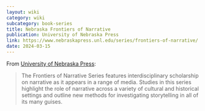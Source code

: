 ```yaml
---
layout: wiki
category: wiki
subcategory: book-series
title: Nebraska Frontiers of Narrative
publication: University of Nebraska Press
link: https://www.nebraskapress.unl.edu/series/frontiers-of-narrative/
date: 2024-03-15
---
```


From [University of Nebraska Press](https://www.nebraskapress.unl.edu/search-results-grid/?series=une5-frontiers-of-narrative):

> The Frontiers of Narrative Series features interdisciplinary scholarship on narrative as it appears in a range of media. Studies in this series highlight the role of narrative across a variety of cultural and historical settings and outline new methods for investigating storytelling in all of its many guises.
